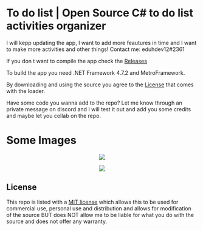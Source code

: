 # To do list | Open Source C# to do list activities organizer

I will kepp updating the app, I want to add more feautures in time and I want to make more activities and other things!
Contact me: eduhdev12#2361

If you don t want to compile the app check the [Releases](https://github.com/eduhdev12/to-do-list/releases)

To build the app you need .NET Framework 4.7.2 and MetroFramework.

By downloading and using the source you agree to the [License](#license) that comes with the loader.

Have some code you wanna add to the repo? Let me know through an private message on discord and I will test it out and add you some credits and maybe let you collab on the repo.

# Some Images
<p align="center">
 <img src="https://i.imgur.com/95aoCJ2.png">
</p>

<p align="center">
 <img src="https://i.imgur.com/RjttJYA.png">
</p>


## License

This repo is listed with a [MIT license]() which allows this to be used for commercial use, personal use and distribution and allows for modification of the source BUT does NOT allow me to be liable for what you do with the source and does not offer any warranty.
